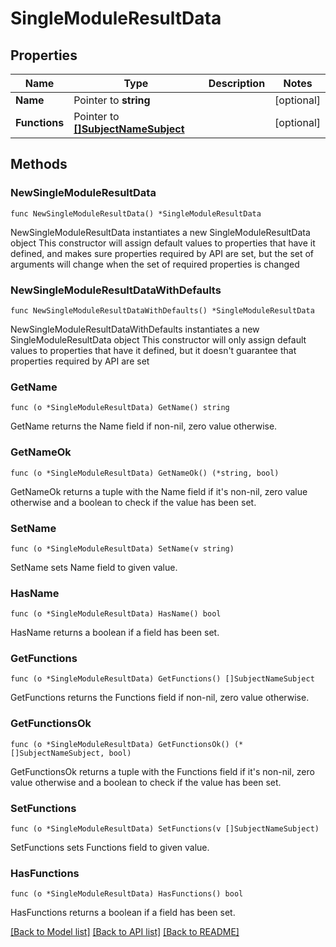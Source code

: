 # SingleModuleResultData

## Properties

Name | Type | Description | Notes
------------ | ------------- | ------------- | -------------
**Name** | Pointer to **string** |  | [optional] 
**Functions** | Pointer to [**[]SubjectNameSubject**](SubjectNameSubject.md) |  | [optional] 

## Methods

### NewSingleModuleResultData

`func NewSingleModuleResultData() *SingleModuleResultData`

NewSingleModuleResultData instantiates a new SingleModuleResultData object
This constructor will assign default values to properties that have it defined,
and makes sure properties required by API are set, but the set of arguments
will change when the set of required properties is changed

### NewSingleModuleResultDataWithDefaults

`func NewSingleModuleResultDataWithDefaults() *SingleModuleResultData`

NewSingleModuleResultDataWithDefaults instantiates a new SingleModuleResultData object
This constructor will only assign default values to properties that have it defined,
but it doesn't guarantee that properties required by API are set

### GetName

`func (o *SingleModuleResultData) GetName() string`

GetName returns the Name field if non-nil, zero value otherwise.

### GetNameOk

`func (o *SingleModuleResultData) GetNameOk() (*string, bool)`

GetNameOk returns a tuple with the Name field if it's non-nil, zero value otherwise
and a boolean to check if the value has been set.

### SetName

`func (o *SingleModuleResultData) SetName(v string)`

SetName sets Name field to given value.

### HasName

`func (o *SingleModuleResultData) HasName() bool`

HasName returns a boolean if a field has been set.

### GetFunctions

`func (o *SingleModuleResultData) GetFunctions() []SubjectNameSubject`

GetFunctions returns the Functions field if non-nil, zero value otherwise.

### GetFunctionsOk

`func (o *SingleModuleResultData) GetFunctionsOk() (*[]SubjectNameSubject, bool)`

GetFunctionsOk returns a tuple with the Functions field if it's non-nil, zero value otherwise
and a boolean to check if the value has been set.

### SetFunctions

`func (o *SingleModuleResultData) SetFunctions(v []SubjectNameSubject)`

SetFunctions sets Functions field to given value.

### HasFunctions

`func (o *SingleModuleResultData) HasFunctions() bool`

HasFunctions returns a boolean if a field has been set.


[[Back to Model list]](../README.md#documentation-for-models) [[Back to API list]](../README.md#documentation-for-api-endpoints) [[Back to README]](../README.md)


